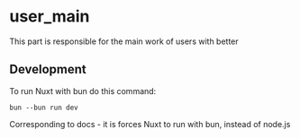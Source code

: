 # user_main

This part is responsible for the main work of users with better

## Development

To run Nuxt with bun do this command:

```
bun --bun run dev
```

Corresponding to docs - it is forces Nuxt to run with bun, instead of node.js
